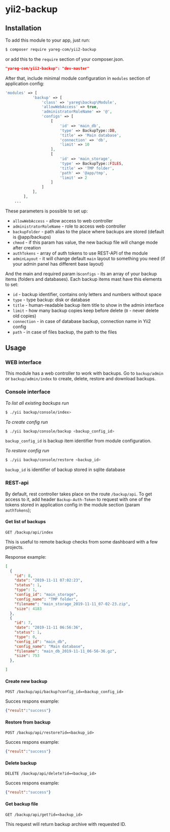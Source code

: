 # yii2-backup

## Installation

To add this module to your app, just run:

 ```bash
 $ composer require yareg-com/yii2-backup
 ```
or add this to the `require` section of your composer.json.
 ```json
 "yareg-com/yii2-backup": "dev-master"
 ```
 
 
 After that, include minimal module configuration in `modules` section of application config:
 ```php  
 'modules' => [
             'backup' => [
                 'class' => 'yareg\backup\Module',
                 'allowWebAccess' => true,
                 'administratorRoleName' => '@',
                 'configs' => [
                     [
                         'id' => 'main_db',
                         'type' => BackupType::DB,
                         'title' => 'Main database',
                         'connection' => 'db',
                         'limit' => 10
                     ],
                     [
                         'id' => 'main_storage',
                         'type' => BackupType::FILES,
                         'title' => 'TMP folder',
                         'path' => '@app/tmp',
                         'limit' => 2
                     ]
                 ]
             ],
         ],
     ...
 ```

These parameters is possible to set up:
- `allowWebAccess` - allow access to web controller
- `administratorRoleName` - role to access web controller
- `backupFolder` - path alias to the place where backups are stored (default is @app/backups)
- `chmod` -  if this param has value, the new backup file will change mode after creation
- `authTokens` - array of auth tokens to use REST-API of the module
- `adminLayout` - it will change default `main` layout to something you need (if your admin panel has different base layout)
 
 And the main and required param is`configs` - its an array of your backup items (folders and databases).
 Each backup items mast have this elements to set:
 - `id` - backup identifier, contains only letters and numbers without space
 - `type` - type backup: disk or database
 - `title` - human-readable backup item title to show in the admin interface
 - `limit` - how many backup copies keep before delete (`0` - never delete old copies)
 - `connection` - in case of database backup, connection name in Yii2 config 
 - `path` - in case of files backup, the path to the files
 
    
## Usage

### WEB interface

This module has a web controller to work with backups. Go to `backup/admin` or `backup/admin/index` to create, delete, restore and download
 backups.
 
 ### Console interface
 
*To list all existing backups run*
 ```bash
$ ./yii backup/console/index>
```

*To create config run*
 ```bash
$ ./yii backup/console/backup <backup_config_id>
```
`backup_config_id` is backup item identifier from module configuration.


*To restore config run*
 ```bash
$ ./yii backup/console/restore <backup_id>
```
`backup_id` is identifier of backup stored in sqlite database

### REST-api

By default, rest controller takes place on the route `/backup/api`.
To get access to it, add header `Backup-Auth-Token` to request with one of the tokens stored in application config in the module section
 (param `authTokens`);



#### Get list of backups
`GET /backup/api/index` 

This is useful to remote backup checks from some dashboard with a few projects.

Response example:
```json
[
  {
    "id": 8,
    "date": "2019-11-11 07:02:23",
    "status": 1,
    "type": 1,
    "config_id": "main_storage",
    "config_name": "TMP folder",
    "filename": "main_storage_2019-11-11_07-02-23.zip",
    "size": 4183
  },
  {
    "id": 7,
    "date": "2019-11-11 06:56:36",
    "status": 1,
    "type": 0,
    "config_id": "main_db",
    "config_name": "Main database",
    "filename": "main_db_2019-11-11_06-56-36.gz",
    "size": 753
  },

]
```


#### Create new backup
`POST /backup/api/backup?config_id=<backup_config_id>` 

Succes respons example:
```json
{"result":"success"}
```

#### Restore from backup
`POST /backup/api/restore?id=<backup_id>` 

Succes respons example:
```json
{"result":"success"}
```

#### Delete backup
`DELETE /backup/api/delete?id=<backup_id>` 

Succes respons example:
```json
{"result":"success"}
```

#### Get backup file
`GET /backup/api/get?id=<backup_id>` 

This request will return backup archive with requested ID.

